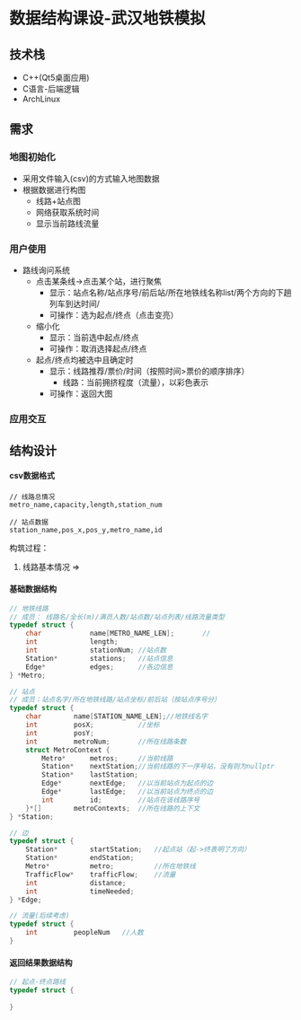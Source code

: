 # 数据结构课设-武汉地铁模拟

## 技术栈

* C++(Qt5桌面应用)
* C语言-后端逻辑
* ArchLinux

## 需求

### 地图初始化

* 采用文件输入(csv)的方式输入地图数据
* 根据数据进行构图
  * 线路+站点图
  * 网络获取系统时间
  * 显示当前路线流量

### 用户使用

* 路线询问系统
  * 点击某条线->点击某个站，进行聚焦
    * 显示：站点名称/站点序号/前后站/所在地铁线名称list/两个方向的下趟列车到达时间/
    * 可操作：选为起点/终点（点击变亮）
  * 缩小化
    * 显示：当前选中起点/终点
    * 可操作：取消选择起点/终点
  * 起点/终点均被选中且确定时
    * 显示：线路推荐/票价/时间（按照时间>票价的顺序排序）
      * 线路：当前拥挤程度（流量），以彩色表示
    * 可操作：返回大图

### 应用交互



## 结构设计

#### csv数据格式

```
// 线路总情况
metro_name,capacity,length,station_num
```

```
// 站点数据
station_name,pos_x,pos_y,metro_name,id
```

构筑过程：

1. 线路基本情况 => 

#### 基础数据结构

```c
// 地铁线路
// 成员： 线路名/全长(m)/满员人数/站点数/站点列表/线路流量类型 
typedef struct {
    char 			name[METRO_NAME_LEN];		//
    int 			length;
    int 			stationNum;	//站点数
    Station*		stations;	//站点信息
    Edge*			edges;		//各边信息
} *Metro;

// 站点
// 成员：站点名字/所在地铁线路/站点坐标/前后站（按站点序号分）
typedef struct {
   	char 		name[STATION_NAME_LEN];//地铁线名字
    int			posX;			//坐标
    int			posY;
    int			metroNum;		//所在线路条数
    struct MetroContext {
        Metro*		metros;		//当前线路
        Station*	nextStation;//当前线路的下一序号站，没有则为nullptr
    	Station*	lastStation;
        Edge*		nextEdge;	//以当前站点为起点的边
        Edge*		lastEdge;	//以当前站点为终点的边
       	int 		id;			//站点在该线路序号
    }*[]		metroContexts;	//所在线路的上下文
} *Station;

// 边
typedef struct {
    Station* 		startStation;	//起点站（起->终表明了方向）
    Station* 		endStation;
    Metro* 			metro;			//所在地铁线
    TrafficFlow* 	trafficFlow;	//流量
    int 			distance;
    int				timeNeeded;
} *Edge;

// 流量(后续考虑)
typedef struct {
    int 		peopleNum	//人数
}
```

#### 返回结果数据结构

```c
// 起点-终点路线
typedef struct {
    
}
```

